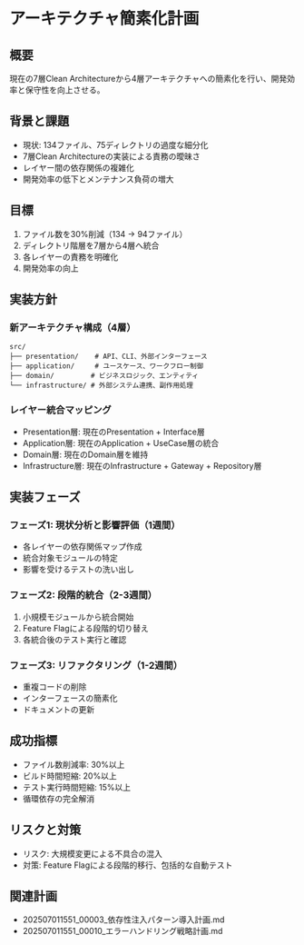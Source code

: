 # アーキテクチャ簡素化計画

## 概要
現在の7層Clean Architectureから4層アーキテクチャへの簡素化を行い、開発効率と保守性を向上させる。

## 背景と課題
- 現状: 134ファイル、75ディレクトリの過度な細分化
- 7層Clean Architectureの実装による責務の曖昧さ
- レイヤー間の依存関係の複雑化
- 開発効率の低下とメンテナンス負荷の増大

## 目標
1. ファイル数を30%削減（134 → 94ファイル）
2. ディレクトリ階層を7層から4層へ統合
3. 各レイヤーの責務を明確化
4. 開発効率の向上

## 実装方針

### 新アーキテクチャ構成（4層）
```
src/
├── presentation/    # API、CLI、外部インターフェース
├── application/     # ユースケース、ワークフロー制御
├── domain/         # ビジネスロジック、エンティティ
└── infrastructure/ # 外部システム連携、副作用処理
```

### レイヤー統合マッピング
- Presentation層: 現在のPresentation + Interface層
- Application層: 現在のApplication + UseCase層の統合
- Domain層: 現在のDomain層を維持
- Infrastructure層: 現在のInfrastructure + Gateway + Repository層

## 実装フェーズ

### フェーズ1: 現状分析と影響評価（1週間）
- 各レイヤーの依存関係マップ作成
- 統合対象モジュールの特定
- 影響を受けるテストの洗い出し

### フェーズ2: 段階的統合（2-3週間）
1. 小規模モジュールから統合開始
2. Feature Flagによる段階的切り替え
3. 各統合後のテスト実行と確認

### フェーズ3: リファクタリング（1-2週間）
- 重複コードの削除
- インターフェースの簡素化
- ドキュメントの更新

## 成功指標
- ファイル数削減率: 30%以上
- ビルド時間短縮: 20%以上
- テスト実行時間短縮: 15%以上
- 循環依存の完全解消

## リスクと対策
- リスク: 大規模変更による不具合の混入
- 対策: Feature Flagによる段階的移行、包括的な自動テスト

## 関連計画
- 202507011551_00003_依存性注入パターン導入計画.md
- 202507011551_00010_エラーハンドリング戦略計画.md